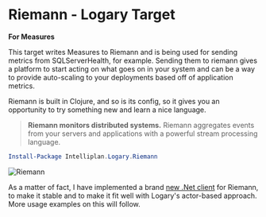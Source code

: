 # Riemann - Logary Target

**For Measures**

This target writes Measures to Riemann and is being used for sending metrics
from SQLServerHealth, for example. Sending them to riemann gives a platform to
start acting on what goes on in your system and can be a way to provide
auto-scaling to your deployments based off of application metrics.

Riemann is built in Clojure, and so is its config, so it gives you an
opportunity to try something new and learn a nice language.

> **Riemann monitors distributed systems.** Riemann aggregates events from your
> servers and applications with a powerful stream processing language.

``` powershell
Install-Package Intelliplan.Logary.Riemann 
```

![Riemann](https://raw.githubusercontent.com/logary/logary-assets/master/targets/riemann.png)

As a matter of fact, I have implemented a brand [new .Net
client](https://github.com/logary/logary/blob/feature/protobuf-riemann/src/Logary.Riemann/Client.fs#L56)
for Riemann, to make it stable and to make it fit well with Logary's
actor-based approach. More usage examples on this will follow.
